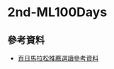 # 2nd-ML100Days
## 參考資料
  - [百日馬拉松推薦選讀參考資料](https://drive.google.com/file/d/1HvYyxpPtp2QfSaAGiLbpc7tVFA4LSPuD/view) 
